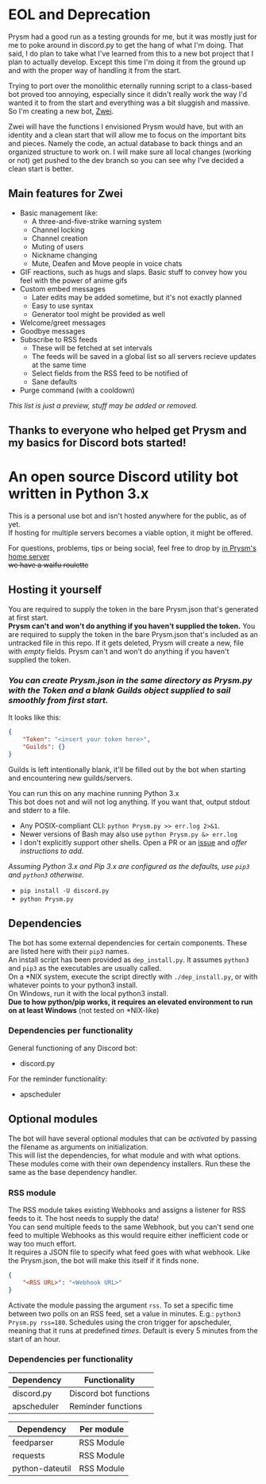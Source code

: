 # EOL and Deprecation #
Prysm had a good run as a testing grounds for me, but it was mostly just for me to poke around in discord.py to get the hang of what I'm doing.
That said, I do plan to take what I've learned from this to a new bot project that I plan to actually develop. Except this time I'm doing it
from the ground up and with the proper way of handling it from the start.

Trying to port over the monolithic eternally running script to a class-based bot proved too annoying, especially since it didn't really work the way
I'd wanted it to from the start and everything was a bit sluggish and massive. So I'm creating a new bot, [Zwei](https://github.com/RivenSkaye/ZweiBot).

Zwei will have the functions I envisioned Prysm would have, but with an identity and a clean start that will allow me to focus on the important
bits and pieces. Namely the code, an actual database to back things and an organized structure to work on.
I will make sure all local changes (working or not) get pushed to the dev branch so you can see why I've decided a clean start is better.

## Main features for Zwei ##
- Basic management like:
    - A three-and-five-strike warning system
    - Channel locking
    - Channel creation
    - Muting of users
    - Nickname changing
    - Mute, Deafen and Move people in voice chats
- GIF reactions, such as hugs and slaps. Basic stuff to convey how you feel with the power of anime gifs
- Custom embed messages
    - Later edits may be added sometime, but it's not exactly planned
    - Easy to use syntax
    - Generator tool might be provided as well
- Welcome/greet messages
- Goodbye messages
- Subscribe to RSS feeds
    - These will be fetched at set intervals
    - The feeds will be saved in a global list so all servers recieve updates at the same time
    - Select fields from the RSS feed to be notified of
    - Sane defaults
- Purge command (with a cooldown)

_This list is just a preview, stuff may be added or removed._

## Thanks to everyone who helped get Prysm and my basics for Discord bots started! ##

# An open source Discord utility bot written in Python 3.x #
This is a personal use bot and isn't hosted anywhere for the public, as of yet.  
If hosting for multiple servers becomes a viable option, it might be offered.

For questions, problems, tips or being social, feel free to drop by [in Prysm's home server](https://discord.gg/7sFRUtH)  
~~we have a waifu roulette~~

## Hosting it yourself ##
You are required to supply the token in the bare Prysm.json that's generated at first start.  
**Prysm can't and won't do anything if you haven't supplied the token.**
You are required to supply the token in the bare Prysm.json that's included as an untracked file in this repo.
If it gets deleted, Prysm will create a new, file with _empty_ fields.
Prysm can't and won't do anything if you haven't supplied the token.
### _You can create Prysm.json in the same directory as Prysm.py with the Token and a blank Guilds object supplied to sail smoothly from first start._ ###
It looks like this:
```json
{
    "Token": "<insert your token here>",
    "Guilds": {}
}
```
Guilds is left intentionally blank, it'll be filled out by the bot when starting and encountering new guilds/servers.

You can run this on any machine running Python 3.x  
This bot does not and will not log anything. If you want that, output stdout and stderr to a file.
- Any POSIX-compliant CLI: `python Prysm.py >> err.log 2>&1`.
- Newer versions of Bash may also use `python Prysm.py &> err.log`
- I don't explicitly support other shells. Open a PR or an [issue](https://github.com/FokjeM/PrysmBot/issues/new) and _offer instructions to add_.

_Assuming Python 3.x and Pip 3.x are configured as the defaults, use `pip3` and `python3` otherwise._
- `pip install -U discord.py`
- `python Prysm.py`

## Dependencies ##
The bot has some external dependencies for certain components. These are listed here with their `pip3` names.  
An install script has been provided as `dep_install.py`. It assumes `python3` and `pip3` as the executables are usually called.  
On a \*NIX system, execute the script directly with `./dep_install.py`, or with whatever points to your python3 install.  
On Windows, run it with the local python3 install.  
**Due to how python/pip works, it requires an elevated environment to run on at least Windows** (not tested on \*NIX-like)
### Dependencies per functionality ###
General functioning of any Discord bot:
- discord.py

For the reminder functionality:
- apscheduler

## Optional modules ##
The bot will have several optional modules that can be _activated_ by passing the filename as arguments on initialization.  
This will list the dependencies, for what module and with what options.
These modules come with their own dependency installers. Run these the same as the base dependency handler.

### RSS module ###
The RSS module takes existing Webhooks and assigns a listener for RSS feeds to it. The host needs to supply the data!  
You can send multiple feeds to the same Webhook, but you can't send one feed to multiple Webhooks as this would require either inefficient code or way too much effort.  
It requires a JSON file to specify what feed goes with what webhook. Like the Prysm.json, the bot will make this itself if it finds none.
```json
{
    "<RSS URL>": "<Webhook URL>"
}
```
Activate the module passing the argument `rss`.
To set a specific time between two polls on an RSS feed, set a value in minutes. E.g.: `python3 Prysm.py rss=180`.
Schedules using the cron trigger for apscheduler, meaning that it runs at predefined _times_. Default is every 5 minutes from the start of an hour.

### Dependencies per functionality
| Dependency  |     Functionality     |
|-------------|-----------------------|
| discord.py  | Discord bot functions |
| apscheduler | Reminder functions    |

| Dependency  | Per module            |
|-------------|-----------------------|
| feedparser  | RSS Module            |
| requests    | RSS Module            |
|python-dateutil| RSS Module          |
